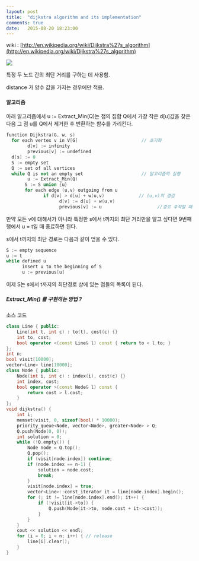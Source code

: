 ```yaml
---
layout: post
title:  "dijkstra algorithm and its implementation"
comments: true
date:   2015-08-20 18:23:00
---
```


wiki : [http://en.wikipedia.org/wiki/Dijkstra%27s_algorithm](http://en.wikipedia.org/wiki/Dijkstra%27s_algorithm)

![](http://upload.wikimedia.org/wikipedia/commons/5/57/Dijkstra_Animation.gif)

특정 두 노드 간의 최단 거리를 구하는 데 사용함.

distance 가 양수 값을 가지는 경우에만 적용.

#### 알고리즘

아래 알고리즘에서 u := Extract_Min(Q)는 점의 집합 Q에서 가장 작은 d[u]값을 찾은 다음 그 점 u를 Q에서 제거한 후 반환하는 함수를 가리킨다.
 
```cpp
function Dijkstra(G, w, s)
  for each vertex v in V[G]                        // 초기화
        d[v] := infinity
        previous[v] := undefined
  d[s] := 0
  S := empty set
  Q := set of all vertices
  while Q is not an empty set                      // 알고리즘의 실행
        u := Extract_Min(Q)
       S := S union {u}
       for each edge (u,v) outgoing from u
              if d[v] > d[u] + w(u,v)             // (u,v)의 경감
                    d[v] := d[u] + w(u,v)
                    previous[v] := u                     //경로 추적할 때 쓰임
```

만약 모든 v에 대해서가 아니라 특정한 s에서 t까지의 최단 거리만을 알고 싶다면 9번째 행에서 u = t일 때 종료하면 된다.

s에서 t까지의 최단 경로는 다음과 같이 얻을 수 있다.

```cpp
S := empty sequence
u := t
while defined u
      insert u to the beginning of S
      u := previous[u]
```

이제 S는 s에서 t까지의 최단경로 상에 있는 점들의 목록이 된다.


##### Extract_Min() 를 구현하는 방법 ?

소스 코드

```cpp
class Line { public:
    Line(int t, int c) : to(t), cost(c) {}
    int to, cost;
    bool operator <(const Line& l) const { return to < l.to; }
};
int n;
bool visit[10000];
vector<Line> line[10000];
class Node { public:
    Node(int i, int c) : index(i), cost(c) {}
    int index, cost;
    bool operator >(const Node& l) const {
        return cost > l.cost;
    }
};
void dijkstra() {
    int i;
    memset(visit, 0, sizeof(bool) * 10000);
    priority_queue<Node, vector<Node>, greater<Node> > Q;
    Q.push(Node(0, 0));
    int solution = 0;
    while (!Q.empty()) {
        Node node = Q.top();
        Q.pop();
        if (visit[node.index]) continue;
        if (node.index == n-1) {
            solution = node.cost;
            break;
        }
        visit[node.index] = true;
        vector<Line>::const_iterator it = line[node.index].begin();
        for (; it != line[node.index].end(); it++) {
            if (!visit[it->to]) {
                Q.push(Node(it->to, node.cost + it->cost));
            }
        }
    }
    cout << solution << endl;
    for (i = 0; i < n; i++) { // release
        line[i].clear();
    }
}
```

